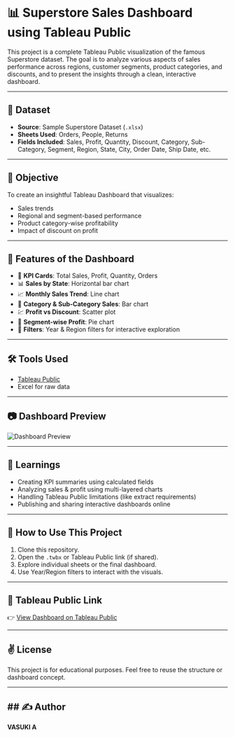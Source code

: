 # 📊 Superstore Sales Dashboard using Tableau Public

This project is a complete Tableau Public visualization of the famous Superstore dataset. The goal is to analyze various aspects of sales performance across regions, customer segments, product categories, and discounts, and to present the insights through a clean, interactive dashboard.

---

## 📁 Dataset

- **Source**: Sample Superstore Dataset (`.xlsx`)
- **Sheets Used**: Orders, People, Returns
- **Fields Included**: Sales, Profit, Quantity, Discount, Category, Sub-Category, Segment, Region, State, City, Order Date, Ship Date, etc.

---

## 🎯 Objective

To create an insightful Tableau Dashboard that visualizes:
- Sales trends
- Regional and segment-based performance
- Product category-wise profitability
- Impact of discount on profit

---

## 📌 Features of the Dashboard

- 📍 **KPI Cards**: Total Sales, Profit, Quantity, Orders
- 📊 **Sales by State**: Horizontal bar chart
- 📈 **Monthly Sales Trend**: Line chart
- 🧮 **Category & Sub-Category Sales**: Bar chart
- 💹 **Profit vs Discount**: Scatter plot
- 🧩 **Segment-wise Profit**: Pie chart
- 🧭 **Filters**: Year & Region filters for interactive exploration

---

## 🛠 Tools Used

- [Tableau Public](https://public.tableau.com/)
- Excel for raw data

---

## 📷 Dashboard Preview

![Dashboard Preview](link-to-your-dashboard-screenshot-if-any)

---

## 🧠 Learnings

- Creating KPI summaries using calculated fields
- Analyzing sales & profit using multi-layered charts
- Handling Tableau Public limitations (like extract requirements)
- Publishing and sharing interactive dashboards online

---

## 🚀 How to Use This Project

1. Clone this repository.
2. Open the `.twbx` or Tableau Public link (if shared).
3. Explore individual sheets or the final dashboard.
4. Use Year/Region filters to interact with the visuals.

---

## 📌 Tableau Public Link

👉 [View Dashboard on Tableau Public](your-dashboard-link-here)

---

## ✌️ License

This project is for educational purposes. Feel free to reuse the structure or dashboard concept.

---

## ## ✍️ Author
**VASUKI A**

